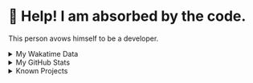 # 🥺 Help! I am absorbed by the code. 

This person avows himself to be a developer.

<details>

<summary>My Wakatime Data</summary>

<!--START_SECTION:waka-->
![Lines of code](https://img.shields.io/badge/From%20Hello%20World%20I%27ve%20Written-8.8%20million%20lines%20of%20code-blue)

**🐱 My GitHub Data** 

> 📦 780.6 kB Used in GitHub's Storage 
 > 
> 🚫 Not Opted to Hire
 > 
> 📜 87 Public Repositories 
 > 
> 🔑 26 Private Repositories 
 > 
**I'm an Early 🐤** 

```text
🌞 Morning                2177 commits        ██████░░░░░░░░░░░░░░░░░░░   24.06 % 
🌆 Daytime                3868 commits        ███████████░░░░░░░░░░░░░░   42.75 % 
🌃 Evening                2928 commits        ████████░░░░░░░░░░░░░░░░░   32.36 % 
🌙 Night                  75 commits          ░░░░░░░░░░░░░░░░░░░░░░░░░   00.83 % 
```
📅 **I'm Most Productive on Wednesday** 

```text
Monday                   1117 commits        ███░░░░░░░░░░░░░░░░░░░░░░   12.35 % 
Tuesday                  1589 commits        ████░░░░░░░░░░░░░░░░░░░░░   17.56 % 
Wednesday                1590 commits        ████░░░░░░░░░░░░░░░░░░░░░   17.57 % 
Thursday                 1306 commits        ████░░░░░░░░░░░░░░░░░░░░░   14.43 % 
Friday                   1343 commits        ████░░░░░░░░░░░░░░░░░░░░░   14.84 % 
Saturday                 1126 commits        ███░░░░░░░░░░░░░░░░░░░░░░   12.44 % 
Sunday                   977 commits         ███░░░░░░░░░░░░░░░░░░░░░░   10.80 % 
```


**I Mostly Code in Go** 

```text
Python                   22 repos            ██████░░░░░░░░░░░░░░░░░░░   22.45 % 
TeX                      6 repos             ██░░░░░░░░░░░░░░░░░░░░░░░   06.12 % 
Swift                    3 repos             █░░░░░░░░░░░░░░░░░░░░░░░░   03.06 % 
Shell                    2 repos             █░░░░░░░░░░░░░░░░░░░░░░░░   02.04 % 
Rust                     2 repos             █░░░░░░░░░░░░░░░░░░░░░░░░   02.04 % 
```




 Last Updated on 31/03/2024 01:19:11 UTC
<!--END_SECTION:waka-->

</details>

<details>
 
 <summary>My GitHub Stats</summary>

[![CDFMLR's github stats](https://github-readme-stats.vercel.app/api?username=cdfmlr&count_private=true&show_icons=true)](https://github.com/anuraghazra/github-readme-stats)
 
</details>

<details>

<summary>Known Projects</summary>

[![Star History Chart](https://api.star-history.com/svg?repos=cdfmlr/pyflowchart,cdfmlr/muvtuber,cdfmlr/crud,cdfmlr/murecom-verse-1,cdfmlr/murecom-intro&type=Date)](https://star-history.com/#cdfmlr/pyflowchart&cdfmlr/muvtuber&cdfmlr/crud&cdfmlr/murecom-verse-1&cdfmlr/murecom-intro&Date)

 </details>
